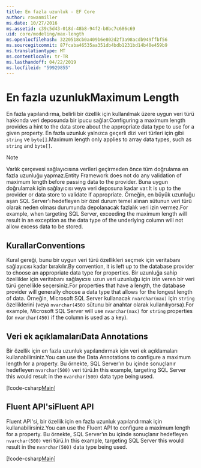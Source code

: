 ```yaml
---
title: En fazla uzunluk - EF Core
author: rowanmiller
ms.date: 10/27/2016
ms.assetid: c39c5d43-018d-48b8-94f2-b8bc7c686c69
uid: core/modeling/max-length
ms.openlocfilehash: 3220518cb0a409b6e802d2f3a98acdb949ffbf56
ms.sourcegitcommit: 87fcaba46535aa351db4bdb1231bd14b40e459b9
ms.translationtype: MT
ms.contentlocale: tr-TR
ms.lasthandoff: 04/22/2019
ms.locfileid: "59929855"
---
```

# <a name="maximum-length"></a><span data-ttu-id="46642-102">En fazla uzunluk</span><span class="sxs-lookup"><span data-stu-id="46642-102">Maximum Length</span></span>

<span data-ttu-id="46642-103">En fazla yapılandırma, belirli bir özellik için kullanılmak üzere uygun veri türü hakkında veri deposunda bir ipucu sağlar.</span><span class="sxs-lookup"><span data-stu-id="46642-103">Configuring a maximum length provides a hint to the data store about the appropriate data type to use for a given property.</span></span> <span data-ttu-id="46642-104">En fazla uzunluk yalnızca geçerli dizi veri türleri için gibi `string` ve `byte[]`.</span><span class="sxs-lookup"><span data-stu-id="46642-104">Maximum length only applies to array data types, such as `string` and `byte[]`.</span></span>

> [!NOTE]  
> <span data-ttu-id="46642-105">Varlık çerçevesi sağlayıcısına verileri geçirmeden önce tüm doğrulama en fazla uzunluğu yapmaz.</span><span class="sxs-lookup"><span data-stu-id="46642-105">Entity Framework does not do any validation of maximum length before passing data to the provider.</span></span> <span data-ttu-id="46642-106">Buna uygun doğrulamak için sağlayıcısı veya veri deposuna kadar var.</span><span class="sxs-lookup"><span data-stu-id="46642-106">It is up to the provider or data store to validate if appropriate.</span></span> <span data-ttu-id="46642-107">Örneğin, en büyük uzunluğu aşan SQL Server'ı hedefleyen bir özel durum temel alınan sütunun veri türü olarak neden olması durumunda depolanacak fazlalık veri izin vermez.</span><span class="sxs-lookup"><span data-stu-id="46642-107">For example, when targeting SQL Server, exceeding the maximum length will result in an exception as the data type of the underlying column will not allow excess data to be stored.</span></span>

## <a name="conventions"></a><span data-ttu-id="46642-108">Kurallar</span><span class="sxs-lookup"><span data-stu-id="46642-108">Conventions</span></span>

<span data-ttu-id="46642-109">Kural gereği, bunu bir uygun veri türü özellikleri seçmek için veritabanı sağlayıcısı kadar bırakılır.</span><span class="sxs-lookup"><span data-stu-id="46642-109">By convention, it is left up to the database provider to choose an appropriate data type for properties.</span></span> <span data-ttu-id="46642-110">Bir uzunluğa sahip özellikler için veritabanı sağlayıcısı uzun veri uzunluğu için izin veren bir veri türü genellikle seçersiniz.</span><span class="sxs-lookup"><span data-stu-id="46642-110">For properties that have a length, the database provider will generally choose a data type that allows for the longest length of data.</span></span> <span data-ttu-id="46642-111">Örneğin, Microsoft SQL Server kullanacak `nvarchar(max)` için `string` özelliklerini (veya `nvarchar(450)` sütunu bir anahtar olarak kullanılıyorsa).</span><span class="sxs-lookup"><span data-stu-id="46642-111">For example, Microsoft SQL Server will use `nvarchar(max)` for `string` properties (or `nvarchar(450)` if the column is used as a key).</span></span>

## <a name="data-annotations"></a><span data-ttu-id="46642-112">Veri ek açıklamaları</span><span class="sxs-lookup"><span data-stu-id="46642-112">Data Annotations</span></span>

<span data-ttu-id="46642-113">Bir özellik için en fazla uzunluk yapılandırmak için veri ek açıklamaları kullanabilirsiniz.</span><span class="sxs-lookup"><span data-stu-id="46642-113">You can use the Data Annotations to configure a maximum length for a property.</span></span> <span data-ttu-id="46642-114">Bu örnekte, SQL Server'ın bu içinde sonuçlanır hedefleyen `nvarchar(500)` veri türü.</span><span class="sxs-lookup"><span data-stu-id="46642-114">In this example, targeting SQL Server this would result in the `nvarchar(500)` data type being used.</span></span>

[!code-csharp[Main](../../../samples/core/Modeling/DataAnnotations/Samples/MaxLength.cs?highlight=14)]

## <a name="fluent-api"></a><span data-ttu-id="46642-115">Fluent API'si</span><span class="sxs-lookup"><span data-stu-id="46642-115">Fluent API</span></span>

<span data-ttu-id="46642-116">Fluent API'si, bir özellik için en fazla uzunluk yapılandırmak için kullanabilirsiniz.</span><span class="sxs-lookup"><span data-stu-id="46642-116">You can use the Fluent API to configure a maximum length for a property.</span></span> <span data-ttu-id="46642-117">Bu örnekte, SQL Server'ın bu içinde sonuçlanır hedefleyen `nvarchar(500)` veri türü.</span><span class="sxs-lookup"><span data-stu-id="46642-117">In this example, targeting SQL Server this would result in the `nvarchar(500)` data type being used.</span></span>

[!code-csharp[Main](../../../samples/core/Modeling/FluentAPI/Samples/MaxLength.cs?highlight=11-13)]
